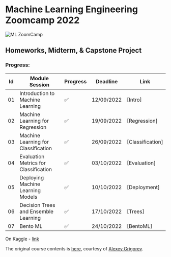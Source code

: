 # Machine Learning Engineering Zoomcamp 2022

![ML ZoomCamp](https://github.com/alexeygrigorev/mlbookcamp-code/raw/master/images/zoomcamp.jpg)

## Homeworks, Midterm, & Capstone Project
### Progress:
| Id | Module Session                                | Progress | Deadline    | Link               | 
|----|-----------------------------------------------|----------|--------------|--------------------|
|01  | Introduction to Machine Learning              | :white_check_mark:     | 12/09/2022   | [Intro] |
|02  | Machine Learning for Regression               | :white_check_mark:     | 19/09/2022   | [Regression]|
|03  | Machine Learning for Classification           | :white_check_mark:     | 26/09/2022   | [Classification]|
|04  | Evaluation Metrics for Classification         | :white_check_mark:     | 03/10/2022   | [Evaluation]|
|05  | Deploying Machine Learning Models             | :white_check_mark:     | 10/10/2022   | [Deployment]|
|06  | Decision Trees and Ensemble Learning          | :white_check_mark:     | 17/10/2022   | [Trees]|
|07  | Bento ML                                      | :white_check_mark:     | 24/10/2022   | [BentoML]|

On Kaggle - [link](https://www.kaggle.com/ksyuleg)

The original course contents is [here](https://github.com/alexeygrigorev/mlbookcamp-code/tree/master/course-zoomcamp), courtesy of [Alexey Grigorev](https://github.com/alexeygrigorev).
